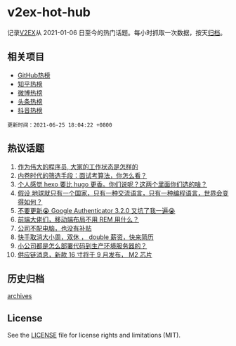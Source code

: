 # v2ex-hot-hub

 记录[V2EX](https://www.v2ex.com/)从 2021-01-06 日至今的热门话题。每小时抓取一次数据，按天[归档](archives)。
 
 ## 相关项目

- [GitHub热榜](https://github.com/snaildev/github-hot-hub)
- [知乎热榜](https://github.com/snaildev/zhihu-hot-hub)
- [微博热榜](https://github.com/snaildev/weibo-hot-hub)
- [头条热榜](https://github.com/snaildev/toutiao-hot-hub)
- [抖音热榜](https://github.com/snaildev/douyin-hot-hub)


 `更新时间：2021-06-25 18:04:22 +0800`

## 热议话题

1. [作为伟大的程序员, 大家的工作状态是怎样的](https://www.v2ex.com/t/785636)
1. [内卷时代的筛选手段：面试考算法，你怎么看？](https://www.v2ex.com/t/785603)
1. [个人感觉 hexo 要比 hugo 更香。你们说呢？这两个里面你们选的啥？](https://www.v2ex.com/t/785625)
1. [假设 地球就只有一个国家，只有一种交流语言，只有一种编程语言，世界会变得如何？](https://www.v2ex.com/t/785709)
1. [不要更新😭 Google Authenticator 3.2.0 又坑了我一遍😭](https://www.v2ex.com/t/785645)
1. [前端大佬们，移动端布局不用 REM 用什么？](https://www.v2ex.com/t/785701)
1. [公司不配电脑，也没有补贴](https://www.v2ex.com/t/785769)
1. [快手取消大小周，双休 ， double 薪资，快来简历](https://www.v2ex.com/t/785611)
1. [小公司都是怎么部署代码到生产环境服务器的？](https://www.v2ex.com/t/785777)
1. [供应链消息，新款 16 寸将于 9 月发布， M2 芯片](https://www.v2ex.com/t/785749)

## 历史归档

[archives](archives)

## License

See the [LICENSE](LICENSE) file for license rights and limitations (MIT).
